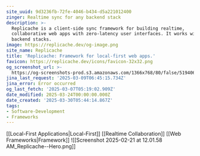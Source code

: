 ```yaml
---
site_uuid: 9d3236fb-72fe-4046-b434-d5a221012400
zinger: Realtime sync for any backend stack
description: >-
  Replicache is a client-side sync framework for building realtime,
  collaborative web apps with zero-latency user interfaces. It works with most
  backend stacks.
image: https://replicache.dev/og-image.png
site_name: Replicache
title: 'Replicache: Framework for local-first web apps.'
favicon: https://replicache.dev/icons/favicon-32x32.png
og_screenshot_url: >-
  https://og-screenshots-prod.s3.amazonaws.com/1366x768/80/false/51940621e316c4c7e2a6e64fecd4e62fa95f4054c935eb1e0640db618d2695d8.jpeg
jina_last_request: '2025-03-09T06:45:15.734Z'
jina_error: Error occurred
og_last_fetch: '2025-03-07T05:19:02.909Z'
date_modified: 2025-03-24T00:00:00.000Z
date_created: '2025-03-30T05:44:14.867Z'
tags:
- Software-Development
- Frameworks
---
```










[[Local-First Applications|Local-First]]
[[Realtime Collaboration]]
[[Web Frameworks|Framework]]
![[Screenshot 2025-02-21 at 12.01.58 AM_Replicache--Hero.png]]
